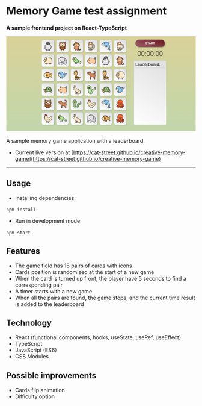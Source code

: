 # Memory Game test assignment
**A sample frontend project on React-TypeScript**

![React Order Form Task](./memory_gh.png)

A sample memory game application with a leaderboard.

* Current live version at [https://cat-street.github.io/creative-memory-game](https://cat-street.github.io/creative-memory-game)

---

## Usage
* Installing dependencies:
```
npm install
```
* Run in development mode:
```
npm start
```

## Features

* The game field has 18 pairs of cards with icons
* Cards position is randomized at the start of a new game
* When the card is turned up front, the player have 5 seconds to find a corresponding pair
* A timer starts with a new game
* When all the pairs are found, the game stops, and the current time result is added to the leaderboard

## Technology

* React (functional components, hooks, useState, useRef, useEffect)
* TypeScript
* JavaScript (ES6)
* CSS Modules

## Possible improvements
* Cards flip animation
* Difficulty option
